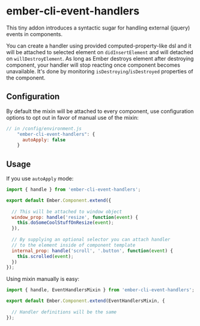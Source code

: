 # ember-cli-event-handlers

This tiny addon introduces a syntactic sugar for handling external (jquery) events in components.

You can create a handler using provided computed-property-like dsl and it will be attached to selected element on `didInsertElement` and will detached on `willDestroyElement`. As long as Ember destroys element after destroying component, your handler will stop reacting once component becomes unavailable. It's done by monitoring `isDestroying`/`isDestroyed` properties of the component.

## Configuration

By default the mixin will be attached to every component, use configuration options to opt out in favor of manual use of the mixin:

```js
// in /config/environment.js
    "ember-cli-event-handlers": {
      autoApply: false  
    }
```

## Usage

If you use `autoApply` mode:
```js
import { handle } from 'ember-cli-event-handlers';

export default Ember.Component.extend({
  
  // This will be attached to window object
  window_prop: handle('resize', function(event) {
    this.doSomeCoolStuffOnResize(event);
  }),
  
  // By supplying an optional selector you can attach handler
  // to the element inside of component template
  internal_prop: handle('scroll', '.button', function(event) {
    this.scrolled(event);
  })
});
```

Using mixin manually is easy:
```js
import { handle, EventHandlersMixin } from 'ember-cli-event-handlers';

export default Ember.Component.extend(EventHandlersMixin, {
  
  // Handler definitions will be the same
});
```
